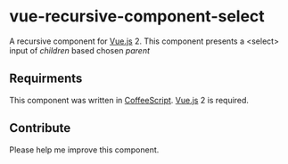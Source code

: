 # vue-recursive-component-select
A recursive component for [Vue.js](https://vuejs.org) 2. This component presents a &lt;select> input of *children* based chosen *parent*

## Requirments
This component was written in [CoffeeScript](http://coffeescript.org). [Vue.js](https://vuejs.org) 2 is required.

## Contribute
Please help me improve this component.
